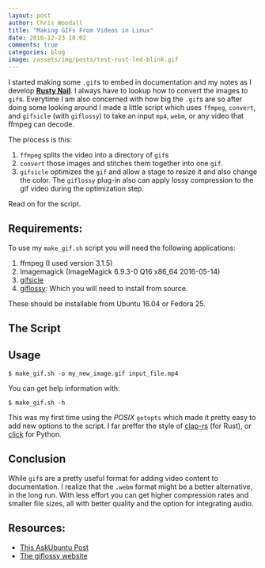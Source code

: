 ```yaml
---
layout: post
author: Chris Woodall
title: "Making GIFs From Videos in Linux"
date: 2016-12-23 18:02
comments: true
categories: blog
image: /assets/img/posts/test-rust-led-blink.gif
---
```


I started making some `.gif`s to embed in documentation and my notes as I
develop **[Rusty Nail][rusty-nail]**. I always have to lookup how to
convert the images to `gif`s. Everytime I am also concerned with how big the
`.gif`s are so after doing some looking around I made a little script which
uses `ffmpeg`, `convert`, and `gifsicle` (with `giflossy`) to take an input
`mp4`, `webm`, or any video that ffmpeg can decode.

The process is this:

1. `ffmpeg` splits the video into a directory of `gif`s
2. `convert` those images and stitches them together into one `gif`.
3. `gifsicle` optimizes the `gif` and allow a stage to resize it and also change
   the color. The `giflossy` plug-in also can apply lossy compression to the
   gif video during the optimization step.

Read on for the script.

<!-- more -->

## Requirements:

To use my `make_gif.sh` script you will need the following applications:

1. ffmpeg (I used version 3.1.5)
2. Imagemagick (ImageMagick 6.9.3-0 Q16 x86_64 2016-05-14)
3. [gifsicle][gifsicle]
4. [giflossy][giflossy]: Which you will need to install from source.

These should be installable from Ubuntu 16.04 or Fedora 25.

## The Script

<script src="https://gist.github.com/cwoodall/8db0acd49f059c58424f3d736b99b999.js"></script>

## Usage

```shell-session
$ make_gif.sh -o my_new_image.gif input_file.mp4
```

You can get help information with:

```shell-session
$ make_gif.sh -h
```

This was my first time using the _POSIX_ `getopts` which made it pretty easy to
add new options to the script. I far preffer the style of
[clap-rs](https://github.com/kbknapp/clap-rs) (for Rust), or
[click](http://click.pocoo.org/5/) for Python.

## Conclusion

While `gif`s are a pretty useful format for adding video content to
documentation. I realize that the `.webm` format might be a better alternative,
in the long run. With less effort you can get higher compression rates and
smaller file sizes, all with better quality and the option for integrating
audio.

## Resources:

- [This AskUbuntu Post](http://askubuntu.com/questions/648603/create-gif-animated-image-from-mp4-video)
- [The giflossy website](https://kornel.ski/lossygif)

[gifsicle]: https://www.lcdf.org/gifsicle/
[giflossy]:  https://github.com/pornel/giflossy
[rusty-nail]: https://github.com/cwoodall/rusty-nail
